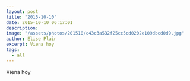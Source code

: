 ```yaml
---
layout: post
title: "2015-10-10"
date: 2015-10-10 06:17:01
description: 
image: "/assets/photos/201510/c43c3a532f25cc5cd0202e109dbcd0d9.jpg"
author: Elise Plain
excerpt: Viena hoy
tags: 
  - all
---
```


Viena hoy
<p></p>
